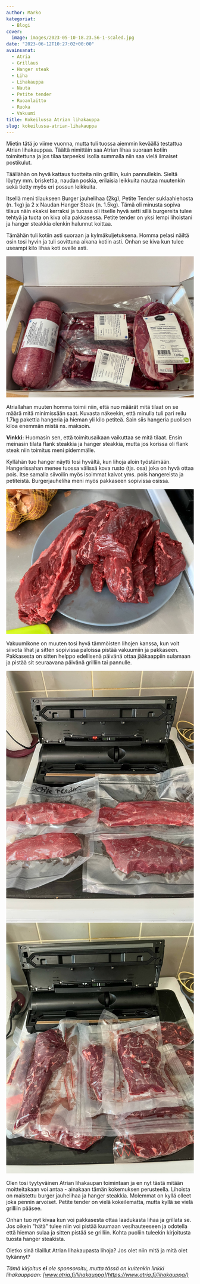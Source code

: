 ```yaml
---
author: Marko
kategoriat:
  - Blogi
cover:
  image: images/2023-05-10-18.23.56-1-scaled.jpg
date: "2023-06-12T10:27:02+00:00"
avainsanat:
  - Atria
  - Grillaus
  - Hanger steak
  - Liha
  - Lihakauppa
  - Nauta
  - Petite tender
  - Ruoanlaitto
  - Ruoka
  - Vakuumi
title: Kokeilussa Atrian lihakauppa
slug: kokeilussa-atrian-lihakauppa
---
```

Mietin tätä jo viime vuonna, mutta tuli tuossa aiemmin keväällä testattua Atrian lihakauppaa. Täältä nimittäin saa Atrian lihaa suoraan kotiin toimitettuna ja jos tilaa tarpeeksi isolla summalla niin saa vielä ilmaiset postikulut.

Täällähän on hyvä kattaus tuotteita niin grilliin, kuin pannullekin. Sieltä löytyy mm. briskettia, naudan poskia, erilaisia leikkuita nautaa muutenkin sekä tietty myös eri possun leikkuita.

Itsellä meni tilaukseen Burger jauhelihaa (2kg), Petite Tender suklaahiehosta (n. 1kg) ja 2 x Naudan Hanger Steak (n. 1.5kg). Tämä oli minusta sopiva tilaus näin ekaksi kerraksi ja tuossa oli itselle hyvä setti sillä burgereita tulee tehtyä ja tuota on kiva olla pakkasessa. Petite tender on yksi lempi lihoistani ja hanger steakkia olenkin halunnut koittaa.

Tämähän tuli kotiin asti suoraan ja kylmäkuljetuksena. Homma pelasi näiltä osin tosi hyvin ja tuli sovittuna aikana kotiin asti. Onhan se kiva kun tulee useampi kilo lihaa koti ovelle asti.

![](images/2023-05-10-18.23.56-1.jpg)

Atriallahan muuten homma toimii niin, että nuo määrät mitä tilaat on se määrä mitä minimissään saat. Kuvasta näkeekin, että minulla tuli pari reilu 1.7kg pakettia hangeria ja hieman yli kilo petiteä. Sain siis hangeria puolisen kiloa enemmän mistä ns. maksoin.

**Vinkki:** Huomasin sen, että toimitusaikaan vaikuttaa se mitä tilaat. Ensin meinasin tilata flank steakkia ja hanger steakkia, mutta jos korissa oli flank steak niin toimitus meni pidemmälle.

Kyllähän tuo hanger näytti tosi hyvältä, kun lihoja aloin työstämään. Hangerissahan menee tuossa välissä kova rusto (tjs. osa) joka on hyvä ottaa pois. Itse samalla siivoilin myös isoimmat kalvot yms. pois hangereista ja petiteistä. Burgerjauheliha meni myös pakkaseen sopivissa osissa.

![](images/2023-05-13-10.07.04.jpg)

Vakuumikone on muuten tosi hyvä tämmöisten lihojen kanssa, kun voit siivota lihat ja sitten sopivissa paloissa pistää vakuumiin ja pakkaseen. Pakkasesta on sitten helppo edellisenä päivänä ottaa jääkaappiin sulamaan ja pistää sit seuraavana päivänä grilliin tai pannulle.

![](images/2023-05-13-09.10.50.jpg)![](images/2023-05-13-11.07.52.jpg)

Olen tosi tyytyväinen Atrian lihakaupan toimintaan ja en nyt tästä mitään moitteitakaan voi antaa - ainakaan tämän kokemuksen perusteella. Lihoista on maistettu burger jauhelihaa ja hanger steakkia. Molemmat on kyllä olleet joka pennin arvoiset. Petite tender on vielä kokeilematta, mutta kyllä se vielä grilliin pääsee.

Onhan tuo nyt kivaa kun voi pakkasesta ottaa laadukasta lihaa ja grillata se. Jos oikein "hätä" tulee niin voi pistää kuumaan vesihauteeseen ja odotella että hieman sulaa ja sitten pistää se grilliin. Kohta puoliin tuleekin kirjoitusta tuosta hanger steakista.

Oletko sinä tilaillut Atrian lihakaupasta lihoja? Jos olet niin mitä ja mitä olet tykännyt?

_Tämä kirjoitus **ei** ole sponsoroitu, mutta tässä on kuitenkin linkki lihakauppaan: [www.atria.fi/lihakauppa](https://www.atria.fi/lihakauppa/)_
